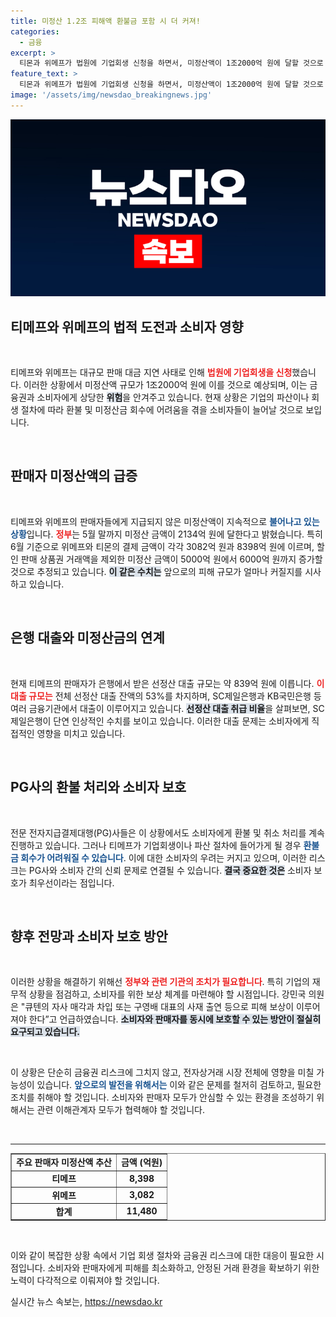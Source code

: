 ```yaml
---
title: 미정산 1.2조 피해액 환불금 포함 시 더 커져!
categories:
  - 금융
excerpt: >
  티몬과 위메프가 법원에 기업회생 신청을 하면서, 미정산액이 1조2000억 원에 달할 것으로 예상됩니다. 소비자 환불 및 금융권 리스크 우려가 커지고 있는 가운데, 이들 플랫폼 판매자들은 정산 지연으로 심각한 피해를 입고 있습니다.
feature_text: >
  티몬과 위메프가 법원에 기업회생 신청을 하면서, 미정산액이 1조2000억 원에 달할 것으로 예상됩니다. 소비자 환불 및 금융권 리스크 우려가 커지고 있는 가운데, 이들 플랫폼 판매자들은 정산 지연으로 심각한 피해를 입고 있습니다.
image: '/assets/img/newsdao_breakingnews.jpg'
---
```


<p><img src="/assets/img/newsdao_breakingnews.jpg" alt="ontimetimes 속보" /></p>

<h2 data-ke-size="size26">티메프와 위메프의 법적 도전과 소비자 영향</h2>

<p data-ke-size="size16">&nbsp;</p>

<p>티메프와 위메프는 대규모 판매 대금 지연 사태로 인해 <b><span style="color: #ee2323;">법원에 기업회생을 신청</span></b>했습니다. 이러한 상황에서 미정산액 규모가 1조2000억 원에 이를 것으로 예상되며, 이는 금융권과 소비자에게 상당한 <b><span style="background-color: #21538527;">위험</span></b>을 안겨주고 있습니다. 현재 상황은 기업의 파산이나 회생 절차에 따라 환불 및 미정산금 회수에 어려움을 겪을 소비자들이 늘어날 것으로 보입니다.</p>

<p data-ke-size="size16">&nbsp;</p>

<h2 data-ke-size="size26">판매자 미정산액의 급증</h2>

<p data-ke-size="size16">&nbsp;</p>

<p>티메프와 위메프의 판매자들에게 지급되지 않은 미정산액이 지속적으로 <b><span style="color: #1a5490;">불어나고 있는 상황</span></b>입니다. <b><span style="color: #ee2323;">정부</span></b>는 5월 말까지 미정산 금액이 2134억 원에 달한다고 밝혔습니다. 특히 6월 기준으로 위메프와 티몬의 결제 금액이 각각 3082억 원과 8398억 원에 이르며, 할인 판매 상품권 거래액을 제외한 미정산 금액이 5000억 원에서 6000억 원까지 증가할 것으로 추정되고 있습니다. <b><span style="background-color: #21538527;">이 같은 수치는</span></b> 앞으로의 피해 규모가 얼마나 커질지를 시사하고 있습니다.</p>

<p data-ke-size="size16">&nbsp;</p>

<h2 data-ke-size="size26">은행 대출와 미정산금의 연계</h2>

<p data-ke-size="size16">&nbsp;</p>

<p>현재 티메프의 판매자가 은행에서 받은 선정산 대출 규모는 약 839억 원에 이릅니다. <b><span style="color: #ee2323;">이 대출 규모는</span></b> 전체 선정산 대출 잔액의 53%를 차지하며, SC제일은행과 KB국민은행 등 여러 금융기관에서 대출이 이루어지고 있습니다. <b><span style="background-color: #21538527;">선정산 대출 취급 비율</span></b>을 살펴보면, SC제일은행이 단연 인상적인 수치를 보이고 있습니다. 이러한 대출 문제는 소비자에게 직접적인 영향을 미치고 있습니다.</p>

<p data-ke-size="size16">&nbsp;</p>

<h2 data-ke-size="size26">PG사의 환불 처리와 소비자 보호</h2>

<p data-ke-size="size16">&nbsp;</p>

<p>전문 전자지급결제대행(PG)사들은 이 상황에서도 소비자에게 환불 및 취소 처리를 계속 진행하고 있습니다. 그러나 티메프가 기업회생이나 파산 절차에 들어가게 될 경우 <b><span style="color: #1a5490;">환불금 회수가 어려워질 수 있습니다</span></b>. 이에 대한 소비자의 우려는 커지고 있으며, 이러한 리스크는 PG사와 소비자 간의 신뢰 문제로 연결될 수 있습니다. <b><span style="background-color: #21538527;">결국 중요한 것은</span></b> 소비자 보호가 최우선이라는 점입니다.</p>

<p data-ke-size="size16">&nbsp;</p>

<h2 data-ke-size="size26">향후 전망과 소비자 보호 방안</h2>

<p data-ke-size="size16">&nbsp;</p>

<p>이러한 상황을 해결하기 위해선 <b><span style="color: #ee2323;">정부와 관련 기관의 조치가 필요합니다</span></b>. 특히 기업의 재무적 상황을 점검하고, 소비자를 위한 보상 체계를 마련해야 할 시점입니다. 강민국 의원은 "큐텐의 자사 매각과 차입 또는 구영배 대표의 사재 출연 등으로 피해 보상이 이루어져야 한다”고 언급하였습니다. <b><span style="background-color: #21538527;">소비자와 판매자를 동시에 보호할 수 있는 방안이 절실히 요구되고 있습니다.</span></b></p>

<p data-ke-size="size16">&nbsp;</p>

<p>이 상황은 단순히 금융권 리스크에 그치지 않고, 전자상거래 시장 전체에 영향을 미칠 가능성이 있습니다. <b><span style="color: #1a5490;">앞으로의 발전을 위해서는</span></b> 이와 같은 문제를 철저히 검토하고, 필요한 조치를 취해야 할 것입니다. 소비자와 판매자 모두가 안심할 수 있는 환경을 조성하기 위해서는 관련 이해관계자 모두가 협력해야 할 것입니다.</p>

<p data-ke-size="size16">&nbsp;</p>

<hr>

<table style="width: 100%; border-collapse: collapse;" border="1">
<tr>
<td style="text-align: center; height: 17px;"><b>주요 판매자 미정산액 추산</b></td>
<td style="text-align: center; height: 17px;"><b>금액 (억원)</b></td>
</tr>
<tr>
<td style="text-align: center; height: 17px;"><b>티메프</b></td>
<td style="text-align: center; height: 17px;"><b>8,398</b></td>
</tr>
<tr>
<td style="text-align: center; height: 17px;"><b>위메프</b></td>
<td style="text-align: center; height: 17px;"><b>3,082</b></td>
</tr>
<tr>
<td style="text-align: center; height: 17px;"><b>합계</b></td>
<td style="text-align: center; height: 17px;"><b>11,480</b></td>
</tr>
</table>

<p data-ke-size="size16">&nbsp;</p>

<p>이와 같이 복잡한 상황 속에서 기업 회생 절차와 금융권 리스크에 대한 대응이 필요한 시점입니다. 소비자와 판매자에게 피해를 최소화하고, 안정된 거래 환경을 확보하기 위한 노력이 다각적으로 이뤄져야 할 것입니다.</p>
실시간 뉴스 속보는, <a href="https://newsdao.kr" rel="dofollow">https://newsdao.kr</a>


